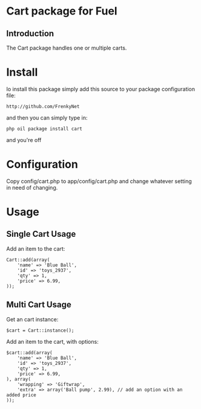Cart package for Fuel
=====================

Introduction
------------

The Cart package handles one or multiple carts.

# Install

Io install this package simply add this source to your package configuration file:

	http://github.com/FrenkyNet

and then you can simply type in:

	php oil package install cart
	
and you're off

# Configuration

Copy config/cart.php to app/config/cart.php and change whatever setting in need of changing.


# Usage

Single Cart Usage
-----------------

Add an item to the cart:

	Cart::add(array(
		'name' => 'Blue Ball',
		'id' => 'toys_2937',
		'qty' => 1,
		'price' => 6.99,
	));


Multi Cart Usage
----------------

Get an cart instance:

	$cart = Cart::instance();

Add an item to the cart, with options:

	$cart::add(array(
		'name' => 'Blue Ball',
		'id' => 'toys_2937',
		'qty' => 1,
		'price' => 6.99,
	), array(
		'wrapping' => 'Giftwrap',
		'extra' => array('Ball pump', 2.99), // add an option with an added price
	));